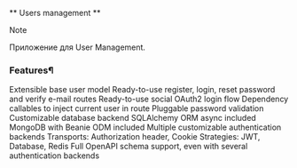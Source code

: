 ** Users management **

> [!NOTE]
> Приложение для User Management.


### Features¶
Extensible base user model
Ready-to-use register, login, reset password and verify e-mail routes
Ready-to-use social OAuth2 login flow
Dependency callables to inject current user in route
Pluggable password validation
Customizable database backend
SQLAlchemy ORM async included
MongoDB with Beanie ODM included
Multiple customizable authentication backends
Transports: Authorization header, Cookie
Strategies: JWT, Database, Redis
Full OpenAPI schema support, even with several authentication backends